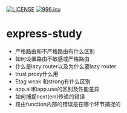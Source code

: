 [![LICENSE](https://img.shields.io/badge/license-NPL%20(The%20996%20Prohibited%20License)-blue.svg)](https://github.com/996icu/996.ICU/blob/master/LICENSE)
[![996.icu](https://img.shields.io/badge/link-996.icu-red.svg)](https://996.icu)
# express-study

- 严格路由和不严格路由有什么区别
- 如何设置路由不敏感或严格路由
- 什么是lazy router以及为什么要lazy router
- trust proxy什么用
- Etag weak 和strong有什么区别
- app.all和app.use的区别及性能差异
- 如何捕捉next(err)传递的错误
- 路由function内部的错误是在哪个环节捕捉的
